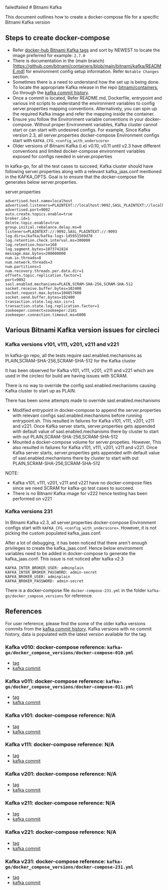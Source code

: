 failedfailed # Bitnami Kafka

This document outlines how to create a docker-compose file for a specific Bitnami Kafka version 


## Steps to create docker-compose

- Refer [docker-hub Bitnami Kafka tags](https://hub.docker.com/r/bitnami/kafka/tags) and sort by NEWEST to locate the image preferred for example: `2.7.0`
- There is documentation in the (main branch)[https://github.com/bitnami/containers/blob/main/bitnami/kafka/README.md] for environment config setup information. Refer `Notable Changes` section.
- Sometimes there is a need to understand how the set up is being done. To locate the appropriate Kafka release in the repo [bitnami/containers](https://github.com/bitnami/containers), Go through the [kafka commit history](https://github.com/bitnami/containers/commits/main/bitnami/kafka). 
- Once a commit is located, Refer README.md, Dockerfile, entrypoint and various init scripts to understand the environment variables to config server.properties mapping conventions. Alternatively, you can spin up the required Kafka image and refer the mapping inside the container.
- Ensure you follow the Environment variable conventions in your docker-compose. Without proper Environment variables, Kafka cluster cannot start or can start with undesired configs. For example, Since Kafka version 2.3, all server.properties docker-compose Environment configs start with `KAFKA_CFG_<config_with_underscore>`
- Older versions of Bitnami Kafka (i.e) v0.10, v0.11 until v2.3 have different conventions and limited docker-compose environment variables exposed for configs needed in server.properties


In kafka-go, for all the test cases to succeed, Kafka cluster should have following server.properties along with a relevant kafka_jaas.conf mentioned in the KAFKA_OPTS. Goal is to ensure that the docker-compose file generates below server.properties.


server.properties
```
advertised.host.name=localhost
advertised.listeners=PLAINTEXT://localhost:9092,SASL_PLAINTEXT://localhost:9093
advertised.port=9092
auto.create.topics.enable=true
broker.id=1
delete.topic.enable=true
group.initial.rebalance.delay.ms=0
listeners=PLAINTEXT://:9092,SASL_PLAINTEXT://:9093
log.dirs=/kafka/kafka-logs-1d5951569d78
log.retention.check.interval.ms=300000
log.retention.hours=168
log.segment.bytes=1073741824
message.max.bytes=200000000
num.io.threads=8
num.network.threads=3
num.partitions=1
num.recovery.threads.per.data.dir=1
offsets.topic.replication.factor=1
port=9092
sasl.enabled.mechanisms=PLAIN,SCRAM-SHA-256,SCRAM-SHA-512
socket.receive.buffer.bytes=102400
socket.request.max.bytes=104857600
socket.send.buffer.bytes=102400
transaction.state.log.min.isr=1
transaction.state.log.replication.factor=1
zookeeper.connect=zookeeper:2181
zookeeper.connection.timeout.ms=6000
```


## Various Bitnami Kafka version issues for circleci


### Kafka versions v101, v111, v201, v211 and v221


In kafka-go repo, all the tests require sasl.enabled.mechanisms as PLAIN,SCRAM-SHA-256,SCRAM-SHA-512 for the Kafka cluster


It has been observed for Kafka v101, v111, v201, v211 and v221 which are used in the circleci for build are having issues with SCRAM.


There is no way to override the config sasl.enabled.mechanisms causing Kafka cluster to start up as PLAIN.


There has been some attempts made to override sasl.enabled.mechanisms 
- Modified entrypoint in docker-compose to append the server.properties with relevant configs sasl.enabled.mechanisms before running entrypoint.sh. This resulted in failures for Kafka v101, v111, v201, v211 and v221. Once Kafka server starts, server.properties gets appended with default value of sasl.enabled.mechanisms  there by cluster to start with out PLAIN,SCRAM-SHA-256,SCRAM-SHA-512
- Mounted a docker-compose volume for server.propeties. However, This also resulted in failures for Kafka v101, v111, v201, v211 and v221. Once Kafka server starts, server.properties gets appended with default value of sasl.enabled.mechanisms there by cluster to start with out PLAIN,SCRAM-SHA-256,SCRAM-SHA-512


NOTE: 
- Kafka v101, v111, v201, v211 and v221 have no docker-compose files since we need SCRAM for kafka-go test cases to succeed. 
- There is no Bitnami Kafka image for v222 hence testing has been performed on v221


### Kafka versions 231

In Bitnami Kafka v2.3, all server.properties docker-compose Environment configs start with `KAFKA_CFG_<config_with_underscore>`. However, it is not picking the custom populated kafka_jaas.conf. 


After a lot of debugging, it has been noticed that there aren't enough privileges to create the kafka_jaas.conf. Hence below environment variables need to be added in docker-compose to generate the kafka_jaas.conf. This issue is not noticed after kafka v2.3


```
KAFKA_INTER_BROKER_USER: adminplain
KAFKA_INTER_BROKER_PASSWORD: admin-secret
KAFKA_BROKER_USER: adminplain
KAFKA_BROKER_PASSWORD: admin-secret
```

There is a docker-compose file `docker-compose-231.yml` in the folder `kafka-go/docker_compose_versions` for reference.


## References


For user reference, please find the some of the older kafka versions commits from the [kafka commit history](https://github.com/bitnami/containers/commits/main/bitnami/kafka). Kafka versions with no commit history, data is populated with the latest version available for the tag.


### Kafka v010: docker-compose reference: `kafka-go/docker_compose_versions/docker-compose-010.yml`
- [tag](https://hub.docker.com/r/bitnami/kafka/tags?page=1&ordering=last_updated&name=0.10.2.1)
- [kafka commit](https://github.com/bitnami/containers/tree/c4240f0525916a418245c7ef46d9534a7a212c92/bitnami/kafka)


### Kafka v011: docker-compose reference: `kafka-go/docker_compose_versions/docker-compose-011.yml`
- [tag](https://hub.docker.com/r/bitnami/kafka/tags?page=1&ordering=last_updated&name=0.11.0)
- [kafka commit](https://github.com/bitnami/containers/tree/7724adf655e4ca9aac69d606d41ad329ef31eeca/bitnami/kafka)


### Kafka v101: docker-compose reference: N/A
- [tag](https://hub.docker.com/r/bitnami/kafka/tags?page=1&ordering=last_updated&name=1.0.1)
- [kafka commit](https://github.com/bitnami/containers/tree/44cc8f4c43ead6edebd3758c8df878f4f9da82c2/bitnami/kafka)


### Kafka v111: docker-compose reference: N/A
- [tag](https://hub.docker.com/r/bitnami/kafka/tags?page=1&ordering=last_updated&name=1.1.1)
- [kafka commit](https://github.com/bitnami/containers/tree/cb593dc98c2eb7a39f2792641e741d395dbe50e7/bitnami/kafka)


### Kafka v201: docker-compose reference: N/A
- [tag](https://hub.docker.com/r/bitnami/kafka/tags?page=1&ordering=last_updated&name=2.0.1)
- [kafka commit](https://github.com/bitnami/containers/tree/9ff8763df265c87c8b59f8d7ff0cf69299d636c9/bitnami/kafka)


### Kafka v211: docker-compose reference: N/A
- [tag](https://hub.docker.com/r/bitnami/kafka/tags?page=1&ordering=last_updated&name=2.1.1)
- [kafka commit](https://github.com/bitnami/containers/tree/d3a9d40afc2b7e7de53486538a63084c1a565d43/bitnami/kafka)


### Kafka v221: docker-compose reference: N/A
- [tag](https://hub.docker.com/r/bitnami/kafka/tags?page=1&ordering=last_updated&name=2.2.1)
- [kafka commit](https://github.com/bitnami/containers/tree/f132ef830d1ba9b78392ec4619174b4640c276c9/bitnami/kafka)


### Kafka v231: docker-compose reference: `kafka-go/docker_compose_versions/docker-compose-231.yml`
- [tag](https://hub.docker.com/r/bitnami/kafka/tags?page=1&ordering=last_updated&name=2.3.1)
- [kafka commit](https://github.com/bitnami/containers/tree/ae572036b5281456b0086345fec0bdb74f7cf3a3/bitnami/kafka)

